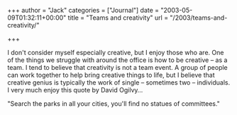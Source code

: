 +++
author = "Jack"
categories = ["Journal"]
date = "2003-05-09T01:32:11+00:00"
title = "Teams and creativity"
url = "/2003/teams-and-creativity/"

+++

I don't consider myself especially creative, but I enjoy those who are. One of the things we struggle with around the office is how to be creative &#8211; as a team. I tend to believe that creativity is not a team event. A group of people can work together to help bring creative things to life, but I believe that creative genius is typically the work of single &#8211; sometimes two &#8211; individuals. I very much enjoy this quote by David Ogilvy&#8230;

"Search the parks in all your cities, you'll find no statues of committees."